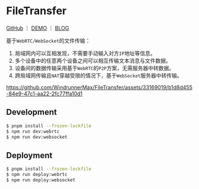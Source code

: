 # FileTransfer

[GitHub](https://github.com/WindrunnerMax/FileTransfer) ｜ [DEMO](https://webrtc.touchczy.top) ｜ [BLOG](https://github.com/WindrunnerMax/EveryDay/blob/master/Plugin/基于WebRTC的局域网文件传输.md)

基于`WebRTC/WebSocket`的文件传输：

1. 局域网内可以互相发现，不需要手动输入对方`IP`地址等信息。
2. 多个设备中的任意两个设备之间可以相互传输文本消息与文件数据。
3. 设备间的数据传输采用基于`WebRTC`的`P2P`方案，无需服务器中转数据。
4. 跨局域网传输且`NAT`穿越受限的情况下，基于`WebSocket`服务器中转传输。


https://github.com/WindrunnerMax/FileTransfer/assets/33169019/b1d8d455-84e9-47c1-aa22-2fc77ffa10d1


## Development

```bash
$ pnpm install --frozen-lockfile
$ npm run dev:webrtc
$ npm run dev:websocket
```
## Deployment

```bash 
$ pnpm install --frozen-lockfile
$ npm run deploy:webrtc
$ npm run deploy:websocket
```
